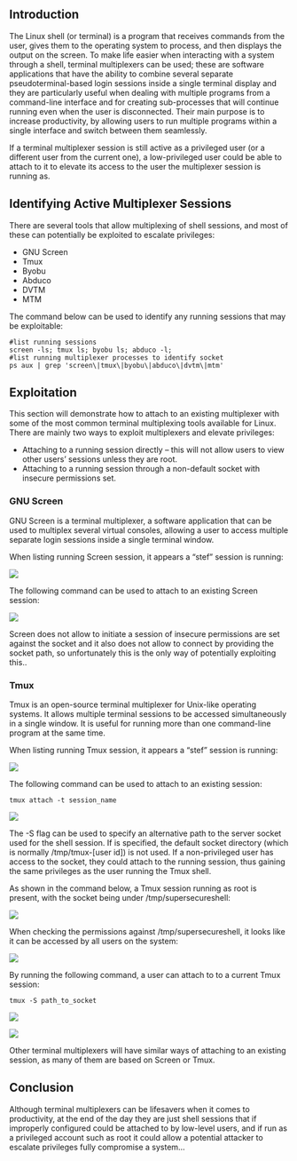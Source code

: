 ## **Introduction**

The Linux shell (or terminal) is a program that receives commands from the user, gives them to the operating system to process, and then displays the output on the screen. To make life easier when interacting with a system through a shell, terminal multiplexers can be used; these are software applications that have the ability to combine several separate pseudoterminal-based login sessions inside a single terminal display and they are particularly useful when dealing with multiple programs from a command-line interface and for creating sub-processes that will continue running even when the user is disconnected. Their main purpose is to increase productivity, by allowing users to run multiple programs within a single interface and switch between them seamlessly.

If a terminal multiplexer session is still active as a privileged user (or a different user from the current one), a low-privileged user could be able to attach to it to elevate its access to the user the multiplexer session is running as.

## **Identifying Active Multiplexer Sessions**

There are several tools that allow multiplexing of shell sessions, and most of these can potentially be exploited to escalate privileges:

-   GNU Screen
-   Tmux
-   Byobu
-   Abduco
-   DVTM
-   MTM

The command below can be used to identify any running sessions that may be exploitable:

```
#list running sessions
screen -ls; tmux ls; byobu ls; abduco -l;
#list running multiplexer processes to identify socket
ps aux | grep 'screen\|tmux\|byobu\|abduco\|dvtm\|mtm'
```

## **Exploitation**

This section will demonstrate how to attach to an existing multiplexer with some of the most common terminal multiplexing tools available for Linux. There are mainly two ways to exploit multiplexers and elevate privileges:

-   Attaching to a running session directly – this will not allow users to view other users’ sessions unless they are root.
-   Attaching to a running session through a non-default socket with insecure permissions set.

### **GNU Screen**

GNU Screen is a terminal multiplexer, a software application that can be used to multiplex several virtual consoles, allowing a user to access multiple separate login sessions inside a single terminal window.

When listing running Screen session, it appears a “stef” session is running:

![](https://i2.wp.com/steflan-security.com/wp-content/uploads/2021/04/image-63.png?w=800&ssl=1)

The following command can be used to attach to an existing Screen session:

![](https://i1.wp.com/steflan-security.com/wp-content/uploads/2021/04/image-64.png?w=800&ssl=1)

Screen does not allow to initiate a session of insecure permissions are set against the socket and it also does not allow to connect by providing the socket path, so unfortunately this is the only way of potentially exploiting this..

### **Tmux**

Tmux is an open-source terminal multiplexer for Unix-like operating systems. It allows multiple terminal sessions to be accessed simultaneously in a single window. It is useful for running more than one command-line program at the same time.

When listing running Tmux session, it appears a “stef” session is running:

![](https://i2.wp.com/steflan-security.com/wp-content/uploads/2021/04/image-60.png?w=800&ssl=1)

The following command can be used to attach to an existing session:

```
tmux attach -t session_name
```

![](https://i1.wp.com/steflan-security.com/wp-content/uploads/2021/04/image-61.png?w=800&ssl=1)

The -S flag can be used to specify an alternative path to the server socket used for the shell session. If is specified, the default socket directory (which is normally /tmp/tmux-[user id]) is not used. If a non-privileged user has access to the socket, they could attach to the running session, thus gaining the same privileges as the user running the Tmux shell.

As shown in the command below, a Tmux session running as root is present, with the socket being under /tmp/supersecureshell:

![](https://i0.wp.com/steflan-security.com/wp-content/uploads/2021/04/image-56.png?w=800&ssl=1)

When checking the permissions against /tmp/supersecureshell, it looks like it can be accessed by all users on the system:

![](https://i0.wp.com/steflan-security.com/wp-content/uploads/2021/04/image-57.png?w=800&ssl=1)

By running the following command, a user can attach to to a current Tmux session:

```
tmux -S path_to_socket
```

![](https://i2.wp.com/steflan-security.com/wp-content/uploads/2021/04/image-58.png?w=800&ssl=1)

![](https://i2.wp.com/steflan-security.com/wp-content/uploads/2021/04/image-59.png?w=800&ssl=1)

Other terminal multiplexers will have similar ways of attaching to an existing session, as many of them are based on Screen or Tmux.

## **Conclusion**

Although terminal multiplexers can be lifesavers when it comes to productivity, at the end of the day they are just shell sessions that if improperly configured could be attached to by low-level users, and if run as a privileged account such as root it could allow a potential attacker to escalate privileges fully compromise a system…